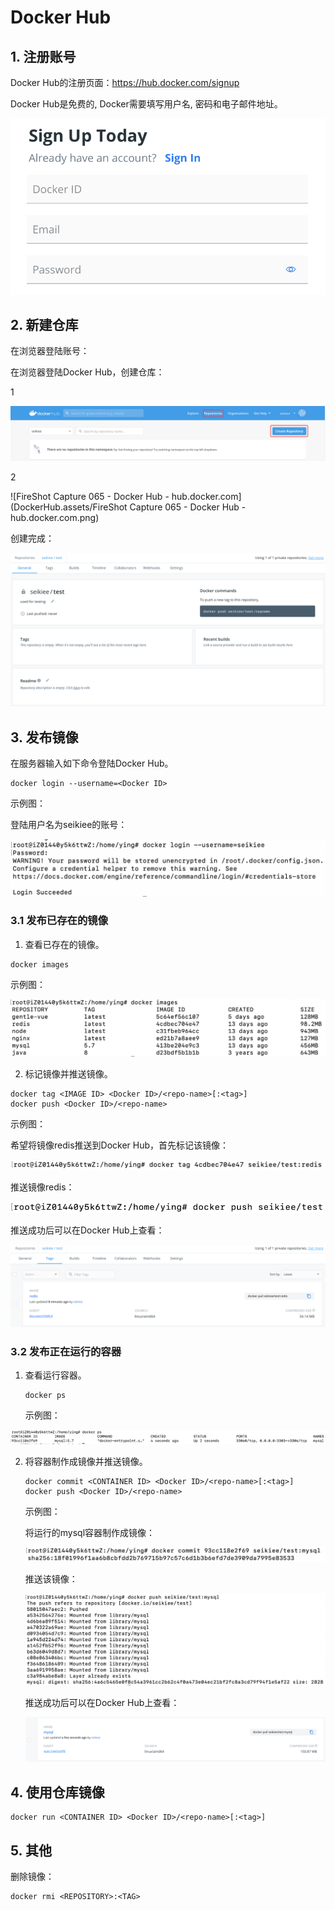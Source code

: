# Docker Hub

## 1. 注册账号

Docker Hub的注册页面：https://hub.docker.com/signup

Docker Hub是免费的, Docker需要填写用户名, 密码和电子邮件地址。

![image-20200414005415333](DockerHub.assets/image-20200414005415333.png)

## 2. 新建仓库

在浏览器登陆账号：

在浏览器登陆Docker Hub，创建仓库：

1

![image-20200414010349202](DockerHub.assets/image-20200414010349202.png)

2

![FireShot Capture 065 - Docker Hub - hub.docker.com](DockerHub.assets/FireShot Capture 065 - Docker Hub - hub.docker.com.png)

创建完成：

![image-20200414010636001](DockerHub.assets/image-20200414010636001.png)

## 3. 发布镜像

在服务器输入如下命令登陆Docker Hub。

```
docker login --username=<Docker ID>
```

示例图：

登陆用户名为seikiee的账号：

![image-20200414005222589](DockerHub.assets/image-20200414005222589.png)



### 3.1 发布已存在的镜像

1. 查看已存在的镜像。

```
docker images
```

示例图：

<img src="DockerHub.assets/image-20200414011047955.png" alt="image-20200414011047955" style="zoom:50%;" />



2. 标记镜像并推送镜像。

```
docker tag <IMAGE ID> <Docker ID>/<repo-name>[:<tag>]
docker push <Docker ID>/<repo-name>
```

示例图：

希望将镜像redis推送到Docker Hub，首先标记该镜像：

![image-20200414013502754](DockerHub.assets/image-20200414013502754.png)

推送镜像redis：

![image-20200414013519398](DockerHub.assets/image-20200414013519398.png)

推送成功后可以在Docker Hub上查看：

![image-20200414013705347](DockerHub.assets/image-20200414013705347.png)



### 3.2 发布正在运行的容器

1. 查看运行容器。

   ```
   docker ps
   ```

   示例图：

![image-20200414014132217](DockerHub.assets/image-20200414014132217.png)



2. 将容器制作成镜像并推送镜像。

   ```
   docker commit <CONTAINER ID> <Docker ID>/<repo-name>[:<tag>]
   docker push <Docker ID>/<repo-name>
   ```

   示例图：

   将运行的mysql容器制作成镜像：

   ![image-20200414014446409](DockerHub.assets/image-20200414014446409.png)

   推送该镜像：

   ![image-20200414014822517](DockerHub.assets/image-20200414014822517.png)

   推送成功后可以在Docker Hub上查看：

   ![image-20200414014843760](DockerHub.assets/image-20200414014843760.png)

   

## 4. 使用仓库镜像

```
docker run <CONTAINER ID> <Docker ID>/<repo-name>[:<tag>]
```

## 5. 其他

删除镜像：

```
docker rmi <REPOSITORY>:<TAG>
```

